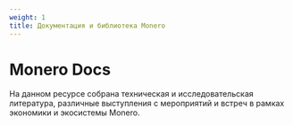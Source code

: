 ```yaml
---
weight: 1
title: Документация и библиотека Monero
---
```


# Monero Docs

На данном ресурсе собрана техническая и исследовательская литература, различные выступления с мероприятий и встреч в рамках экономики и экосистемы Monero.
